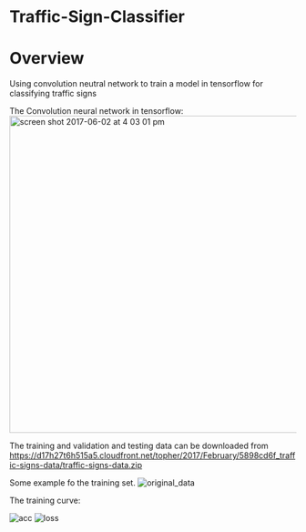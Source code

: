 # Traffic-Sign-Classifier

# Overview
Using convolution neutral network to train a model in tensorflow for classifying traffic signs

The Convolution neural network in tensorflow:
<img width="557" alt="screen shot 2017-06-02 at 4 03 01 pm" src="https://cloud.githubusercontent.com/assets/15232969/26742766/ff16b192-47ac-11e7-95e6-aa9e56c17d4d.png">

The training and validation and testing data can be downloaded from https://d17h27t6h515a5.cloudfront.net/topher/2017/February/5898cd6f_traffic-signs-data/traffic-signs-data.zip

Some example fo the training set.
![original_data](https://cloud.githubusercontent.com/assets/15232969/26742681/aac1701e-47ac-11e7-988e-254cd89c2138.png)

The training curve:

![acc](https://cloud.githubusercontent.com/assets/15232969/26742682/aaf4c9d2-47ac-11e7-847c-769327400df7.png)
![loss](https://cloud.githubusercontent.com/assets/15232969/26742687/aea79898-47ac-11e7-9287-afefaf1317a0.png)

